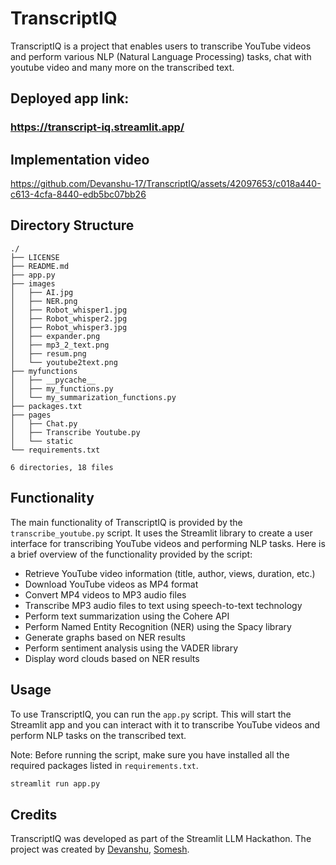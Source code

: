 # TranscriptIQ
TranscriptIQ is a project that enables users to transcribe YouTube videos and perform various NLP (Natural Language Processing) tasks, chat with youtube video and many more on the transcribed text. 


## Deployed app link: 
### https://transcript-iq.streamlit.app/


## Implementation video 


https://github.com/Devanshu-17/TranscriptIQ/assets/42097653/c018a440-c613-4cfa-8440-edb5bc07bb26


## Directory Structure
```
./
├── LICENSE
├── README.md
├── app.py
├── images
│   ├── AI.jpg
│   ├── NER.png
│   ├── Robot_whisper1.jpg
│   ├── Robot_whisper2.jpg
│   ├── Robot_whisper3.jpg
│   ├── expander.png
│   ├── mp3_2_text.png
│   ├── resum.png
│   └── youtube2text.png
├── myfunctions
│   ├── __pycache__
│   ├── my_functions.py
│   └── my_summarization_functions.py
├── packages.txt
├── pages
│   ├── Chat.py
│   ├── Transcribe Youtube.py
│   └── static
└── requirements.txt

6 directories, 18 files
```

## Functionality
The main functionality of TranscriptIQ is provided by the `transcribe_youtube.py` script. It uses the Streamlit library to create a user interface for transcribing YouTube videos and performing NLP tasks. Here is a brief overview of the functionality provided by the script:

- Retrieve YouTube video information (title, author, views, duration, etc.)
- Download YouTube videos as MP4 format
- Convert MP4 videos to MP3 audio files
- Transcribe MP3 audio files to text using speech-to-text technology
- Perform text summarization using the Cohere API
- Perform Named Entity Recognition (NER) using the Spacy library
- Generate graphs based on NER results
- Perform sentiment analysis using the VADER library
- Display word clouds based on NER results

## Usage
To use TranscriptIQ, you can run the `app.py` script. This will start the Streamlit app and you can interact with it to transcribe YouTube videos and perform NLP tasks on the transcribed text.

Note: Before running the script, make sure you have installed all the required packages listed in `requirements.txt`.

```python
streamlit run app.py
```



## Credits
TranscriptIQ was developed as part of the Streamlit LLM Hackathon. The project was created by [Devanshu](https://github.com/Devanshu-17), [Somesh](https://github.com/someshfengde).
